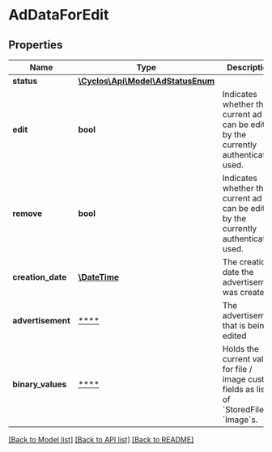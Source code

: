 # AdDataForEdit

## Properties
Name | Type | Description | Notes
------------ | ------------- | ------------- | -------------
**status** | [**\Cyclos\Api\Model\AdStatusEnum**](AdStatusEnum.md) |  | [optional] 
**edit** | **bool** | Indicates whether the current ad can be edited by the currently authenticated used. | [optional] 
**remove** | **bool** | Indicates whether the current ad can be edited by the currently authenticated used. | [optional] 
**creation_date** | [**\DateTime**](\DateTime.md) | The creation date the advertisement was created | [optional] 
**advertisement** | [****](.md) | The advertisement that is being edited | [optional] 
**binary_values** | [****](.md) | Holds the current values for file / image custom fields as lists of &#x60;StoredFile&#x60;s / &#x60;Image&#x60;s. | [optional] 

[[Back to Model list]](../../README.md#documentation-for-models) [[Back to API list]](../../README.md#documentation-for-api-endpoints) [[Back to README]](../../README.md)

